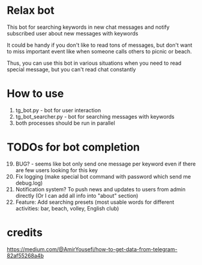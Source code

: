 # Relax bot 
This bot for searching keywords in new chat messages and
notify subscribed user about new messages with keywords

It could be handy if you don't like to read tons of messages,
but don't want to miss important event like when someone calls 
others to picnic or beach.

Thus, you can use this bot in various situations when you need to
read special message, but you can't read chat constantly

# How to use
1. tg_bot.py - bot for user interaction
2. tg_bot_searcher.py - bot for searching messages with keywords
3. both processes should be run in parallel

# TODOs for bot completion

19. BUG? - seems like bot only send one message per keyword even if there are few users looking for this key
24. Fix logging (make special bot command with password which send me debug.log)
29. Notification system? To push news and updates to users from admin directly (Or I can add all info into "about" section)
30. Feature: Add searching presets (most usable words for different activities: bar, beach, volley, English club)



# credits

https://medium.com/@AmirYousefi/how-to-get-data-from-telegram-82af55268a4b
